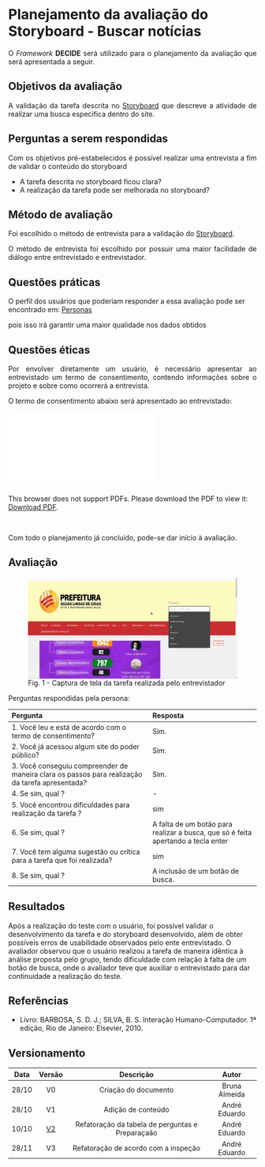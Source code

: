 # Planejamento da avaliação do Storyboard - Buscar notícias

<p align="justify">O <i>Framework</i> <b>DECIDE</b> será utilizado para o planejamento da avaliação que será apresentada a seguir.</p>

## Objetivos da avaliação

<p align="justify">A validação da tarefa descrita no <a href = "../storyboard_2"> Storyboard</a> que descreve a atividade de realizar uma busca específica dentro do site.</p>

## Perguntas a serem respondidas

<p align="justify"> Com os objetivos pré-estabelecidos é possível realizar uma entrevista a fim de validar o conteúdo do storyboard</p>

- A tarefa descrita no storyboard ficou clara?
- A realização da tarefa pode ser melhorada no storyboard?

## Método de avaliação

<p align="justify">Foi escolhido o método de entrevista para a validação do <a href = "../storyboard_2"> Storyboard</a>.</p>

<p align="justify">O método de entrevista foi escolhido por possuir uma maior facilidade de diálogo entre entrevistado e entrevistador.</p>

## Questões práticas

<p>O perfil dos usuários que poderiam responder a essa avaliação pode ser encontrado em: <a href="../perfil_usuario/perfil_personas">Personas</a></p> pois isso irá garantir uma maior qualidade nos dados obtidos

## Questões éticas

<p align="justify">Por envolver diretamente um usuário, é necessário apresentar ao entrevistado um termo de consentimento, contendo informações sobre o projeto e sobre como ocorrerá a entrevista.</p>
<p align="justify">O termo de consentimento abaixo será apresentado ao entrevistado:</p>

<object data="../../imagens/TERMO_DE_CONSENTIMENTO_prot_alta.pdf" type="application/pdf" width="700px" height="500px">
<embed src="../../imagens/TERMO_DE_CONSENTIMENTO_prot_alta.pdf">
        <p>This browser does not support PDFs. Please download the PDF to view it: <a href="../../imagens/TERMO_DE_CONSENTIMENTO_prot_alta.pdf">Download PDF</a>.</p>
    </embed>
</object>
<br>

<p align="justify">Com todo o planejamento já concluído, pode-se dar início à avaliação.</p>

## Avaliação

<figure>
<img align=center width="600" src="../../imagens/avaliacao/coleta_dados.gif">
<br>
<figcaption>Fig. 1 - Captura de tela da tarefa realizada pelo entrevistador  </a></figcaption>
</figure>
Perguntas respondidas pela persona: <br>

| Pergunta                                                                                        | Resposta                                                                          |
| :---------------------------------------------------------------------------------------------- | :-------------------------------------------------------------------------------- |
| 1. Você leu e está de acordo com o termo de consentimento?                                      | Sim.                                                                              |
| 2. Você já acessou algum site do poder público?                                                 | Sim.                                                                              |
| 3. Você conseguiu compreender de maneira clara os passos para realização da tarefa apresentada? | Sim.                                                                              |
| 4. Se sim, qual ?                                                                               | -                                                                                 |
| 5. Você encontrou dificuldades para realização da tarefa ?                                      | sim                                                                               |
| 6. Se sim, qual ?                                                                               | A falta de um botão para realizar a busca, que só é feita apertando a tecla enter |
| 7. Você tem alguma sugestão ou crítica para a tarefa que foi realizada?                         | sim                                                                               |
| 8. Se sim, qual ?                                                                               | A inclusão de um botão de busca.                                                  |

## Resultados

Após a realização do teste com o usuário, foi possível validar o desenvolvimento da tarefa e do storyboard desenvolvido, além de obter possíveis erros de usabilidade observados pelo ente entrevistado.
O avaliador observou que o usuário realizou a tarefa de maneira idêntica à análise proposta pelo grupo, tendo dificuldade com relação à falta de um botão de busca, onde o avaliador teve que auxiliar o entrevistado para dar continuidade a realização do teste.

## Referências

- Livro: BARBOSA, S. D. J.; SILVA, B. S. Interação Humano-Computador. 1ª edição, Rio de Janeiro: Elsevier, 2010.

## Versionamento

| Data  |                       Versão                        |                    Descrição                     |     Autor     |
| :---: | :-------------------------------------------------: | :----------------------------------------------: | :-----------: |
| 28/10 |                         V0                          |               Criação do documento               | Bruna Almeida |
| 28/10 |                         V1                          |                Adição de conteúdo                | André Eduardo |
| 10/10 | <a href="../../storyboard/av_storyboard2_v1">V2</a> | Refatoração da tabela de perguntas e Preparaçaão | André Eduardo |
| 28/11 |                         V3                          |       Refatoração de acordo com a inspeção       | André Eduardo |
